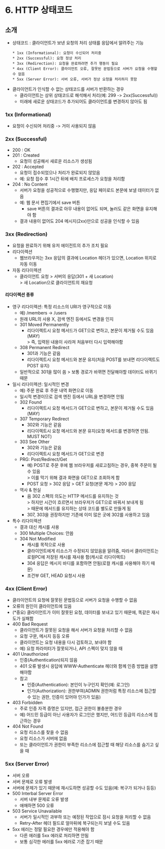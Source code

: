 # 6. HTTP 상태코드
## 소개
* 상태코드 : 클라이언트가 보낸 요청의 처리 상태를 응답에서 알려주는 기능
  ```
  * 1xx (Informational): 요청이 수신되어 처리중
  * 2xx (Successful): 요청 정상 처리
  * 3xx (Redirection): 요청을 완료하려면 추가 행동이 필요
  * 4xx (Client Error): 클라이언트 오류, 잘못된 문법등으로 서버가 요청을 수행할 수 없음
  * 5xx (Server Error): 서버 오류, 서버가 정상 요청을 처리하지 못함
  ```
* 클라이언트가 인식할 수 없는 상태코드를 서버가 반환하는 경우
  * 클라이언트는 상위 상태코드로 해석해서 처리(예: 299 -> 2xx(Successful))
  * 미래에 새로운 상태코드가 추가되어도 클라이언트를 변경하지 않아도 됨

### 1xx (Informational)
* 요청이 수신되어 처리중 -> 거이 사용되지 않음

### 2xx (Successful)
* 200 : OK
* 201 : Created
  * 요청이 성공해서 새로운 리소스가 생성됨
* 202 : Accepted
  * 요청이 접수되었으나 처리가 완료되지 않았음
  * 예: 요청 접수 후 1시간 뒤에 배치 프로세스가 요청을 처리함
* 204 : No Content
  * 서버가 요청을 성공적으로 수행했지만, 응답 페이로드 본문에 보낼 데이터가 없음
  * 예: 웹 문서 편집기에서 save 버튼
    * save 버튼의 결과로 아무 내용이 없어도 되며, 눌러도 같은 화면을 유지해야 함
  * 결과 내용이 없어도 204 메시지(2xx)만으로 성공을 인식할 수 있음

### 3xx (Redirection)
* 요청을 완료하기 위해 유저 에이전트의 추가 조치 필요
* 리다이렉션
  * 웹브라우저는 3xx 응답의 결과에 Location 헤더가 있으면, Location 위치로 자동 이동
* 자동 리다이렉션
  * 클라이언트 요청 > 서버의 응답(301 + 새 Location) <br>
    \> 새 Location으로 클라이언트의 재요청
#### 리다이렉션 종류
  * 영구 리다이렉션: 특정 리소스의 URI가 영구적으로 이동
    * 예) /members -> /users
    * 원래 URL의 사용 X, 검색 엔진 등에서도 변경을 인지
    * 301 Moved Permanently
      * 리다이렉트시 요청 메서드가 GET으로 변하고, 본문이 제거될 수도 있음(MAY)
        <br>\> 즉, 입력된 내용이 사라져 처음부터 다시 입력해야함
    * 308 Permanent Redirect
      * 301과 기능은 같음
      * 리다이렉트시 요청 메서드와 본문 유지(처음 POST를 보내면 리다이렉트도 POST 유지)
    * 일반적으로 301을 많이 씀
      \> 보통 경로가 바뀌면 전달해야할 데이터도 바뀌기 때문
  * 일시 리다이렉션: 일시적인 변경
    * 예) 주문 완료 후 주문 내역 화면으로 이동
    * 일시적 변경이므로 검색 엔진 등에서 URL을 변경하면 안됨
    * 302 Found
      * 리다이렉트시 요청 메서드가 GET으로 변하고, 본문이 제거될 수도 있음(MAY)
    * 307 Temporary Redirect
      * 302와 기능은 같음
      * 리다이렉트시 요청 메서드와 본문 유지(요청 메서드를 변경하면 안됨. MUST NOT)
    * 303 See Other
      * 302와 기능은 같음
      * 리다이렉트시 요청 메서드가 GET으로 변경
    * PRG: Post/Redirect/Get
      * 예) POST로 주문 후에 웹 브라우저를 새로고침하는 경우, 중복 주문이 될 수 있음
        <br>\> 이를 막기 위해 결과 화면을 GET으로 조회하게 함
      * POST 요청 > 302 응답 > GET 요청(본문 제거) > 200 응답
    * 역사 & 현실
      * 음 302 스펙의 의도는 HTTP 메서드를 유지하는 것<br>
        \> 하지만 시간이 흐르면서 브라우저가 GET으로 바꿔서 보내게 됨<br>
        \> 때문에 메서드를 유지하는 상태 코드를 별도로 만들게 됨
      * 307, 303을 권장하지만 기존에 이미 많은 곳에 302를 사용하고 있음
  * 특수 리다이렉션
    * 결과 대신 캐시를 사용
    * 300 Multiple Choices: 안씀
    * 304 Not Modified
      * 캐시를 목적으로 사용
      * 클라이언트에게 리소스가 수정되지 않았음을 알려줌, 따라서 클라이언트는 로컬PC에 저장된 캐시를 재사용 함(캐시로 리다이렉트)
      * 304 응답은 메시지 바디를 포함하면 안됨(로컬 캐시를 사용해야 하기 때문)
      * 조건부 GET, HEAD 요청시 사용

### 4xx (Client Error)
* 클라이언트의 요청에 잘못된 문법등으로 서버가 요청을 수행할 수 없음
* 오류의 원인이 클라이언트에 있음
* (*중요) 클라이언트가 이미 잘못된 요청, 데이터를 보내고 있기 때문에, 똑같은 재시도가 실패함
* 400 Bad Request
  * 클라이언트가 잘못된 요청을 해서 서버가 요청을 처리할 수 없음
  * 요청 구문, 메시지 등등 오류
  * 클라이언트는 요청 내용을 다시 검토하고, 보내야 함
  * 예) 요청 파라미터가 잘못되거나, API 스펙이 맞지 않을 때
* 401 Unauthorized
  * 인증(Authentication)되지 않음
  * 401 오류 발생시 응답에 WWW-Authenticate 헤더와 함께 인증 방법을 설명해야함
  * 참고
    * 인증(Authentication): 본인이 누구인지 확인(예: 로그인)
    * 인가(Authorization): 권한부여(ADMIN 권한처럼 특정 리소스에 접근할 수 있는 권한, 인증이 있어야 인가가 있음)
* 403 Forbidden
  * 주로 인증 자격 증명은 있지만, 접근 권한이 불충분한 경우
  * 예) 어드민 등급이 아닌 사용자가 로그인은 했지만, 어드민 등급의 리소스에 접근하는 경우
* 404 Not Found
  * 요청 리소스를 찾을 수 없음
  * 요청 리소스가 서버에 없음
  * 또는 클라이언트가 권한이 부족한 리소스에 접근할 때 해당 리소스를 숨기고 싶을 때

### 5xx (Server Error)
* 서버 오류
* 서버 문제로 오류 발생
* 서버에 문제가 있기 때문에 재시도하면 성공할 수도 있음(예: 복구가 되거나 등등)
* 500 Interbal Server Error
  * 서버 내부 문제로 오류 발생
  * 애매하면 500 오류
* 503 Service Unavailable
  * 서버가 일시적인 과부하 또는 예정된 작업으로 잠시 요청을 처리할 수 없음
  * Retry-After 헤더 필드로 얼마뒤에 복구되는지 보낼 수도 있음
* 5xx 에러는 정말 필요한 경우에만 적용해야 함
  * 다른 에러를 5xx 에러로 처리하면 안됨
  * 보통 심각한 에러를 5xx 에러로 기준 잡기 때문
